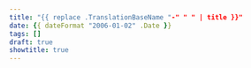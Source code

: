 ```yaml
---
title: "{{ replace .TranslationBaseName "-" " " | title }}"
date: {{ dateFormat "2006-01-02" .Date }}
tags: []
draft: true
showtitle: true
---
```

